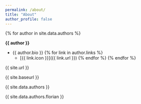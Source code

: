 ```yaml
---
permalink: /about/
title: "About"
author_profile: false
---
```


{% for author in site.data.authors %}

**{{ author }}**
- {{ author.bio }}
{% for link in author.links %}
    - [{{ link.icon }}]({{ link.url }})
{% endfor %}
{% endfor %}

{{ site.url }}

{{ site.baseurl }}

{{ site.data.authors }}

{{ site.data.authors.florian }}
